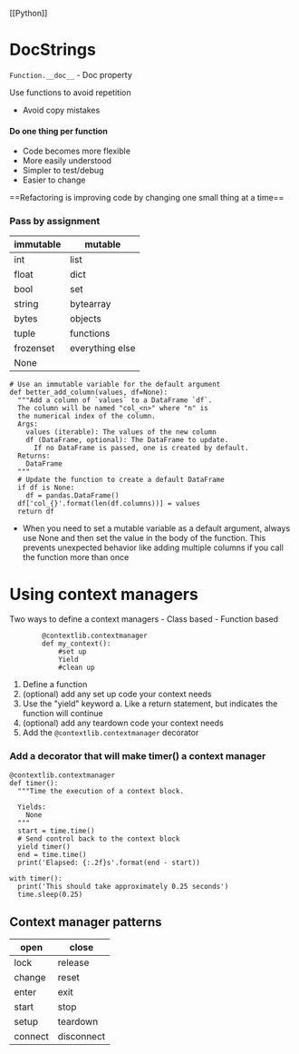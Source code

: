 [[Python]]
# DocStrings
`Function.__doc__`
	- Doc property

Use functions to avoid repetition
- Avoid copy mistakes

#### Do one thing per function
- Code becomes more flexible
- More easily understood
- Simpler to test/debug
- Easier to change

==Refactoring is improving code by changing one small thing at a time==

### Pass by assignment 
| immutable | mutable         |
| --------- | --------------- |
| int       | list            |
| float     | dict            |
| bool      | set             |
| string    | bytearray       |
| bytes     | objects         |
| tuple     | functions       |
| frozenset | everything else |
| None          |                 |

```
# Use an immutable variable for the default argument
def better_add_column(values, df=None):
  """Add a column of `values` to a DataFrame `df`.
  The column will be named "col_<n>" where "n" is
  the numerical index of the column.
  Args:
    values (iterable): The values of the new column
    df (DataFrame, optional): The DataFrame to update.
      If no DataFrame is passed, one is created by default.
  Returns:
    DataFrame
  """
  # Update the function to create a default DataFrame
  if df is None:
    df = pandas.DataFrame()
  df['col_{}'.format(len(df.columns))] = values
  return df
```
- When you need to set a mutable variable as a default argument, always use None and then set the value in the body of the function. This prevents unexpected behavior like adding multiple columns if you call the function more than once



# Using context managers

Two ways to define a context managers
	- Class based
	- Function based
```
		@contextlib.contextmanager
		def my_context():
			#set up
			Yield
			#clean up
```
1. Define a function
2. (optional) add any set up code your context needs
3. Use the "yield" keyword
    a. Like a return statement, but indicates the function will continue
4. (optional) add any teardown code your context needs
5. Add the `@contextlib.contextmanager` decorator
	
	
### Add a decorator that will make timer() a context manager
	@contextlib.contextmanager
	def timer():
	  """Time the execution of a context block.
	
	  Yields:
	    None
	  """
	  start = time.time()
	  # Send control back to the context block
	  yield timer()
	  end = time.time()
	  print('Elapsed: {:.2f}s'.format(end - start))
	
	with timer():
	  print('This should take approximately 0.25 seconds')
	  time.sleep(0.25)

## Context manager patterns
| open    | close    |
| ------- | -------- |
| lock    | release  |
| change  | reset    |
| enter   | exit     |
| start   | stop     |
| setup   | teardown |
| connect | disconnect         |
